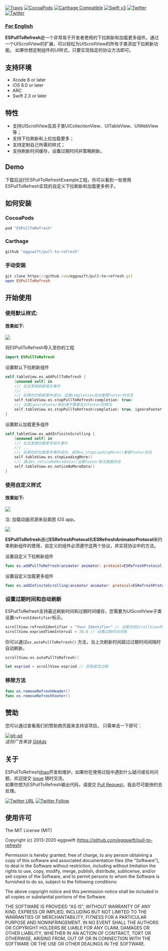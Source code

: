 
<!-- ![logo](logo.png) -->

[![Travis](https://travis-ci.org/eggswift/pull-to-refresh.svg?branch=master)](https://travis-ci.org/eggswift/pull-to-refresh)
[![CocoaPods](https://img.shields.io/cocoapods/v/ESPullToRefresh.svg)](http://cocoapods.org/pods/pull-to-refresh)
[![Carthage Compatible](https://img.shields.io/badge/Carthage-compatible-4BC51D.svg?style=flat)](https://github.com/Carthage/Carthage)
[![Swift v3](https://img.shields.io/badge/Swift-v3-orange.svg?style=flat)](https://developer.apple.com/swift/)
[![Twitter](https://img.shields.io/badge/Twitter-@lihao_iOS-blue.svg?style=flat)](https://twitter.com/lihao_iOS)
[![Twitter](https://img.shields.io/badge/Weibo-@李昊_____-orange.svg?style=flat)](http://weibo.com/5120522686/profile?rightmod=1&wvr=6&mod=personinfo&is_all=1)

### [For English](README.md)

**ESPullToRefresh**是一个非常易于开发者使用的下拉刷新和加载更多组件。通过一个UIScrollView的扩展，可以轻松为UIScrollView的所有子类添加下拉刷新功能。 如果你想定制组件的UI样式，只要实现指定的协议方法即可。


## 支持环境

* Xcode 8 or later
* iOS 8.0 or later
* ARC
* Swift 2.3 or later

## 特性

* 支持UIScrollView及其子类UICollectionView、UITableView、UIWebView等；
* 支持下拉刷新和上拉加载更多；
* 支持定制自己所需的样式；
* 支持刷新时间缓存，设置过期时间并策略刷新。

## Demo

下载后运行ESPullToRefreshExample工程，你可以看到一些使用ESPullToRefresh实现的自定义下拉刷新和加载更多例子。


## 如何安装

### CocoaPods

``` ruby
pod "ESPullToRefresh"
```

### Carthage

```ruby
github "eggswift/pull-to-refresh"
```

### 手动安装

``` ruby
git clone https://github.com/eggswift/pull-to-refresh.git
open ESPullToRefresh
```

## 开始使用

### 使用默认样式:

#### 效果如下:

![](example_default.gif)



将ESPullToRefresh导入至你的工程

```swift
import ESPullToRefresh
```

设置默认下拉刷新组件

```swift
self.tableView.es.addPullToRefresh {
    [unowned self] in
    /// 在这里做刷新相关事件
    /// ...
    /// 如果你的刷新事件成功，设置completion自动重置footer的状态
    self.tableView.es.stopPullToRefresh(completion: true)
    /// 设置ignoreFooter来处理不需要显示footer的情况
    self.tableView.es.stopPullToRefresh(completion: true, ignoreFooter: false)
}
```

设置默认加载更多组件
``` swift
self.tableView.es.addInfiniteScrolling {
    [unowned self] in
    /// 在这里做加载更多相关事件
    /// ...
    /// 如果你的加载更多事件成功，调用es_stopLoadingMore()重置footer状态
    self.tableView.es.stopLoadingMore()
    /// 通过es_noticeNoMoreData()设置footer暂无数据状态
    self.tableView.es.noticeNoMoreData()
}
```


### 使用自定义样式

#### 效果如下:

![](example_meituan.gif)

注: 加载动画资源来自美团 iOS app。

![](example_wechat.gif)


**ESPullToRefresh**通过**ESRefreshProtocol**和**ESRefreshAnimatorProtocol**来约束刷新组件的使用，自定义的组件必须遵守这两个协议，并实现协议中的方法。

设置自定义下拉刷新组件
``` swift
func es.addPullToRefresh(animator animator: protocol<ESRefreshProtocol, ESRefreshAnimatorProtocol>, handler: ESRefreshHandler)
```

设置自定义加载更多组件
``` swift
func es.addInfiniteScrolling(animator animator: protocol<ESRefreshProtocol, ESRefreshAnimatorProtocol>, handler: ESRefreshHandler)
```

### 设置过期时间和自动刷新

ESPullToRefresh支持最近刷新时间和过期时间缓存，您需要为UIScrollView子类设置`refreshIdentifier`标示。
``` swift
scrollView.refreshIdentifier = "Your Identifier" // 设置当前ScrollView的标识
scrollView.expriedTimeInterval = 20.0 // 设置过期时间间隔
```
你可以通过`es.autoPullToRefresh()` 方法，当上次刷新时间超过过期时间间隔时自动刷新。
``` swift
scrollView.es.autoPullToRefresh()

let expried = scrollView.espried // 获取是否过期
```


### 移除方法

``` swift
func es.removeRefreshHeader()
func es.removeRefreshFooter()
```


## 赞助

您可以通过查看我们的赞助商页面来支持该项目。 只需单击一下即可：

<a href='https://tracking.gitads.io/?repo=pull-to-refresh'><img src="https://images.gitads.io/pull-to-refresh" alt="git-ad"/></a>
<br><i>这则广告来自 <a href="https://tracking.gitads.io/?campaign=gitads&repo=pull-to-refresh&redirect=gitads.io">GitAds</a> </i>


## 关于

ESPullToRefresh[lihao](mailto:lihao_iOS@hotmail.com)开发和维护。如果你在使用过程中遇到什么疑问或任何问题，欢迎提交 [issue](https://github.com/eggswift/pull-to-refresh/issues) 随时交流。</br>
如果你想为ESPullToRefresh输出代码，请提交 [Pull Request](https://github.com/eggswift/pull-to-refresh/pulls)，我会尽可能快的去处理。</br>

[![Twitter URL](https://img.shields.io/twitter/url/http/shields.io.svg?style=social)](https://twitter.com/intent/tweet?text=https://github.com/eggswift/pull-to-refresh)
[![Twitter Follow](https://img.shields.io/twitter/follow/lihao_ios.svg?style=social)](https://twitter.com/lihao_iOS)


## 使用许可

The MIT License (MIT)

Copyright (c) 2013-2020 eggswift (https://github.com/eggswift/pull-to-refresh)

Permission is hereby granted, free of charge, to any person obtaining a copy
of this software and associated documentation files (the "Software"), to deal
in the Software without restriction, including without limitation the rights
to use, copy, modify, merge, publish, distribute, sublicense, and/or sell
copies of the Software, and to permit persons to whom the Software is
furnished to do so, subject to the following conditions:

The above copyright notice and this permission notice shall be included in all
copies or substantial portions of the Software.

THE SOFTWARE IS PROVIDED "AS IS", WITHOUT WARRANTY OF ANY KIND, EXPRESS OR
IMPLIED, INCLUDING BUT NOT LIMITED TO THE WARRANTIES OF MERCHANTABILITY,
FITNESS FOR A PARTICULAR PURPOSE AND NONINFRINGEMENT. IN NO EVENT SHALL THE
AUTHORS OR COPYRIGHT HOLDERS BE LIABLE FOR ANY CLAIM, DAMAGES OR OTHER
LIABILITY, WHETHER IN AN ACTION OF CONTRACT, TORT OR OTHERWISE, ARISING FROM,
OUT OF OR IN CONNECTION WITH THE SOFTWARE OR THE USE OR OTHER DEALINGS IN THE
SOFTWARE.

